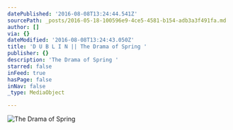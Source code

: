 ```yaml
---
datePublished: '2016-08-08T13:24:44.541Z'
sourcePath: _posts/2016-05-18-100596e9-4ce5-4581-b154-adb3a3f491fa.md
author: []
via: {}
dateModified: '2016-08-08T13:24:43.050Z'
title: 'D U B L I N || The Drama of Spring '
publisher: {}
description: 'The Drama of Spring '
starred: false
inFeed: true
hasPage: false
inNav: false
_type: MediaObject

---
```

![The Drama of Spring ](https://s3-us-west-2.amazonaws.com/the-grid-img/p/133cf9c2c3dffc321d7bf56dc6f996a95a7f9e9e.jpg)